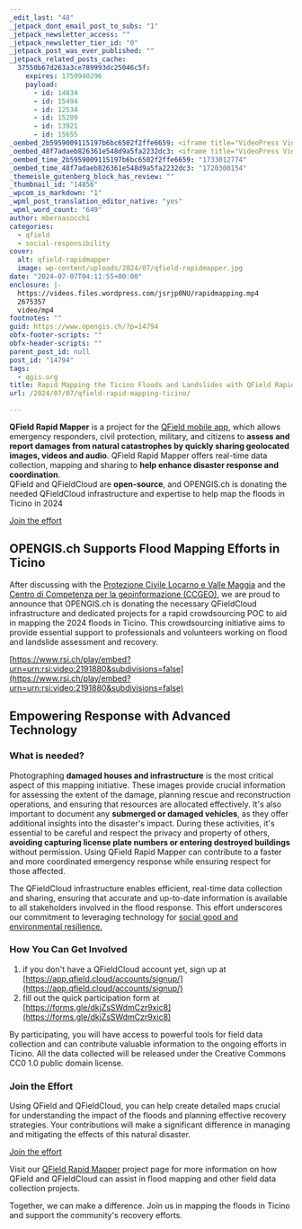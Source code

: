 ```yaml
---
_edit_last: "48"
_jetpack_dont_email_post_to_subs: "1"
_jetpack_newsletter_access: ""
_jetpack_newsletter_tier_id: "0"
_jetpack_post_was_ever_published: ""
_jetpack_related_posts_cache:
  37550b67d263a3ce789993dc25046c5f:
    expires: 1759940296
    payload:
      - id: 14834
      - id: 15494
      - id: 12534
      - id: 15209
      - id: 13921
      - id: 15655
_oembed_2b5959009115197b6bc6502f2ffe6659: <iframe title="VideoPress Video Player" aria-label='VideoPress Video Player' width='750' height='422' src='https://videopress.com/embed/jsrjp0NU?cover=1&amp;autoPlay=0&amp;controls=1&amp;loop=0&amp;muted=1&amp;persistVolume=0&amp;playsinline=0&amp;preloadContent=metadata&amp;useAverageColor=1&amp;hd=0' frameborder='0' allowfullscreen data-resize-to-parent="true" allow='clipboard-write'></iframe><script src='https://v0.wordpress.com/js/next/videopress-iframe.js?m=1725245713'></script>
_oembed_48f7adaeb826361e548d9a5fa2232dc3: <iframe title="VideoPress Video Player" aria-label='VideoPress Video Player' width='750' height='422' src='https://videopress.com/embed/otmuVQ5M?cover=1&amp;autoPlay=0&amp;controls=1&amp;loop=0&amp;muted=0&amp;persistVolume=1&amp;playsinline=0&amp;preloadContent=metadata&amp;useAverageColor=1&amp;hd=0' frameborder='0' allowfullscreen data-resize-to-parent="true" allow='clipboard-write'></iframe><script src='https://v0.wordpress.com/js/next/videopress-iframe.js?m=1674852142'></script>
_oembed_time_2b5959009115197b6bc6502f2ffe6659: "1733012774"
_oembed_time_48f7adaeb826361e548d9a5fa2232dc3: "1720300154"
_themeisle_gutenberg_block_has_review: ""
_thumbnail_id: "14856"
_wpcom_is_markdown: "1"
_wpml_post_translation_editor_native: "yes"
_wpml_word_count: "649"
author: mbernasocchi
categories:
  - qfield
  - social-responsibility
cover:
  alt: qfield-rapidmapper
  image: wp-content/uploads/2024/07/qfield-rapidmapper.jpg
date: "2024-07-07T04:11:55+00:00"
enclosure: |-
  https://videos.files.wordpress.com/jsrjp0NU/rapidmapping.mp4
  2675357
  video/mp4
footnotes: ""
guid: https://www.opengis.ch/?p=14794
obfx-footer-scripts: ""
obfx-header-scripts: ""
parent_post_id: null
post_id: "14794"
tags:
  - qgis.org
title: Rapid Mapping the Ticino Floods and Landslides with QField Rapid Mapper
url: /2024/07/07/qfield-rapid-mapping-ticino/

---
```

**QField Rapid Mapper** is a project for the [QField mobile app](https://qfield.app), which allows emergency responders, civil protection, military, and citizens to **assess and report damages from natural catastrophes by quickly sharing geolocated images, videos and audio**. QField Rapid Mapper offers real-time data collection, mapping and sharing to **help enhance disaster response and coordination**.  
QField and QFieldCloud are **open-source**, and OPENGIS.ch is donating the needed QFieldCloud infrastructure and expertise to help map the floods in Ticino in 2024

[Join the effort](https://forms.gle/dkjZsSWdmCzr9xic8)

## OPENGIS.ch Supports Flood Mapping Efforts in Ticino

After discussing with the [Protezione Civile Locarno e Valle Maggia](https://pcilocarno.ch/) and the [Centro di Competenza per la geoinformazione (CCGEO)](https://www4.ti.ch/dt/sg/sai/ugeo/chi-siamo/presentazione/), we are proud to announce that OPENGIS.ch is donating the necessary QFieldCloud infrastructure and dedicated projects for a rapid crowdsourcing POC to aid in mapping the 2024 floods in Ticino. This crowdsourcing initiative aims to provide essential support to professionals and volunteers working on flood and landslide assessment and recovery.

[https://www.rsi.ch/play/embed?urn=urn:rsi:video:2191880&subdivisions=false](https://www.rsi.ch/play/embed?urn=urn:rsi:video:2191880&subdivisions=false)

## Empowering Response with Advanced Technology

### What is needed?

Photographing **damaged houses and infrastructure** is the most critical aspect of this mapping initiative. These images provide crucial information for assessing the extent of the damage, planning rescue and reconstruction operations, and ensuring that resources are allocated effectively. It's also important to document any **submerged or damaged vehicles**, as they offer additional insights into the disaster's impact. During these activities, it's essential to be careful and respect the privacy and property of others, **avoiding capturing license plate numbers or entering destroyed buildings** without permission. Using QField Rapid Mapper can contribute to a faster and more coordinated emergency response while ensuring respect for those affected.

The QFieldCloud infrastructure enables efficient, real-time data collection and sharing, ensuring that accurate and up-to-date information is available to all stakeholders involved in the flood response. This effort underscores our commitment to leveraging technology for [social good and environmental resilience.](https://qfield.org/sdgs)

### How You Can Get Involved

1. if you don't have a QFieldCloud account yet, sign up at [https://app.qfield.cloud/accounts/signup/](https://app.qfield.cloud/accounts/signup/)
1. fill out the quick participation form at [https://forms.gle/dkjZsSWdmCzr9xic8](https://forms.gle/dkjZsSWdmCzr9xic8)

By participating, you will have access to powerful tools for field data collection and can contribute valuable information to the ongoing efforts in Ticino. All the data collected will be released under the Creative Commons CC0 1.0 public domain license.

### Join the Effort

Using QField and QFieldCloud, you can help create detailed maps crucial for understanding the impact of the floods and planning effective recovery strategies. Your contributions will make a significant difference in managing and mitigating the effects of this natural disaster.

[Join the effort](https://forms.gle/dkjZsSWdmCzr9xic8)

Visit our [QField Rapid Mapper](/qfield-rapidmapper/) project page for more information on how QField and QFieldCloud can assist in flood mapping and other field data collection projects.

Together, we can make a difference. Join us in mapping the floods in Ticino and support the community's recovery efforts.
